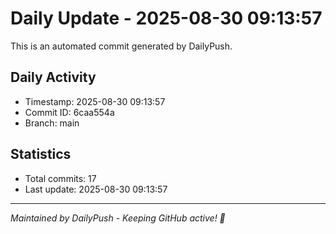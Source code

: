 # Daily Update - 2025-08-30 09:13:57

This is an automated commit generated by DailyPush.

## Daily Activity
- Timestamp: 2025-08-30 09:13:57
- Commit ID: 6caa554a
- Branch: main

## Statistics
- Total commits: 17
- Last update: 2025-08-30 09:13:57

---
*Maintained by DailyPush - Keeping GitHub active! 🚀*
